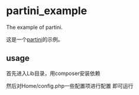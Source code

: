 # partini_example
The example of partini.

这是一个[partini](https://github.com/jesusslim/partini)的示例。

## usage

首先进入Lib目录，用composer安装依赖

然后对Home/config.php一些配置项进行配置 即可运行